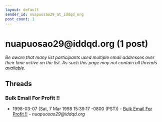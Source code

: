 ```yaml
---
layout: default
sender_id: nuapuosao29_at_iddqd_org
post_count: 1
---
```


# nuapuosao29<span>@</span>iddqd.org (1 post)

_Be aware that many list participants used multiple email addresses over their time active on the list. As such this page may not contain all threads available._

## Threads

### Bulk Email For Profit !!
+ 1998-03-07 (Sat, 7 Mar 1998 15:39:17 -0800 (PST)) - [Bulk Email For Profit !!](/archive/1998/03/90f517d363e773682843e12488c9659b1e3fe70381410698e82cc66eecf00dc8) - _nuapuosao29@iddqd.org_

